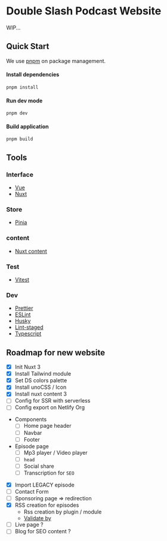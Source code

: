 


















# Double Slash Podcast Website

WIP...

## Quick Start

We use [pnpm](https://pnpm.io) on package management.

#### Install dependencies

```
pnpm install
```

#### Run dev mode

```
pnpm dev
```


#### Build application

```
pnpm build
```


## Tools

### Interface

- [Vue](https://vuejs.org/)
- [Nuxt](https://v3.nuxtjs.org/)

### Store

- [Pinia](https://pinia.vuejs.org/)

### content

- [Nuxt content](https://content.nuxtjs.org/)

### Test

- [Vitest](https://vitest.dev/)

### Dev

- [Prettier](https://prettier.io/)
- [ESLint](https://eslint.org/)
- [Husky](https://github.com/typicode/husky)
- [Lint-staged](https://github.com/okonet/lint-staged)
- [Typescript](https://www.typescriptlang.org/)



## Roadmap for new website

- [X] Init Nuxt 3
- [X] Install Tailwind module
- [x] Set DS colors palette
- [x] Install unoCSS / Icon
- [x] Install nuxt content 3
- [ ] Config for SSR with serverless
- [ ] Config export on Netlify Org
- Components
  - [ ] Home page header
  - [ ] Navbar
  - [ ] Footer
- Episode page
  - [ ] Mp3 player / Video player
  - [ ] `head`
  - [ ] Social share
  - [ ] Transcription for `SEO`
- [x] Import LEGACY episode
- [ ] Contact Form
- [ ] Sponsoring page => redirection
- [x] RSS creation for episodes
  - Rss creation by plugin / module
  - [Validate by](https://podba.se/validate/)
- [ ] Live page ?
- [ ] Blog for SEO content ?
<!-- - [ ]
- [ ]
- [ ]
- [ ]
- [ ]
- [ ]
- [ ]
- [ ]
- [ ]
- [ ]
- [ ]
- [ ]
- [ ] -->
